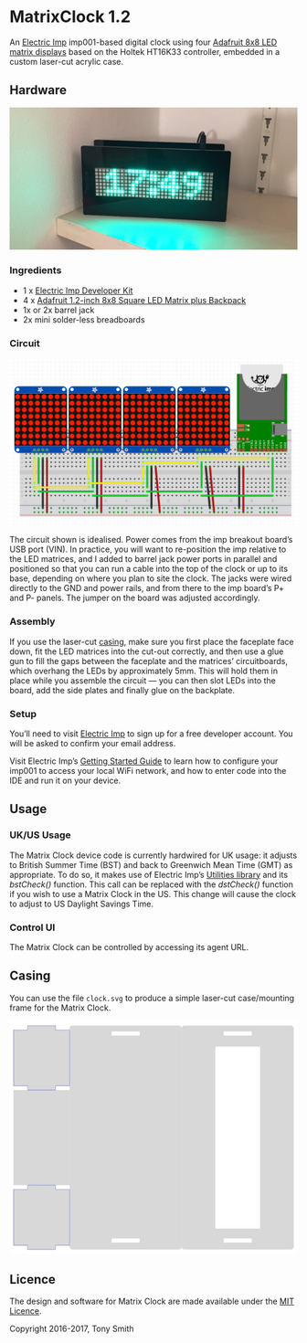 # MatrixClock 1.2

An [Electric Imp](https://electricimp.com/) imp001-based digital clock using four [Adafruit 8x8 LED matrix displays](http://www.adafruit.com/products/1854) based on the Holtek HT16K33 controller, embedded in a custom laser-cut acrylic case.

## Hardware

<p><img src="matrixclock.jpg" width="760" alt="Matrix Clock in use"></p>

### Ingredients

- 1 x [Electric Imp Developer Kit](https://electricimp.com/docs/gettingstarted/devkits/)
- 4 x [Adafruit 1.2-inch 8x8 Square LED Matrix plus Backpack](http://www.adafruit.com/products/1854)
- 1x or 2x barrel jack
- 2x mini solder-less breadboards

### Circuit

<p><img src="circuit.png" width="760" alt="Matrix Clock circuit"></p>

The circuit shown is idealised. Power comes from the imp breakout board’s USB port (VIN). In practice, you will want to re-position the imp relative to the LED matrices, and I added to barrel jack power ports in parallel and positioned so that you can run a cable into the top of the clock or up to its base, depending on where you plan to site the clock. The jacks were wired directly to the GND and power rails, and from there to the imp board’s P+ and P- panels. The jumper on the board was adjusted accordingly.

### Assembly

If you use the laser-cut [casing](#casing), make sure you first place the faceplate face down, fit the LED matrices into the cut-out correctly, and then use a glue gun to fill the gaps between the faceplate and the matrices’ circuitboards, which overhang the LEDs by approximately 5mm. This will hold them in place while you assemble the circuit &mdash; you can then slot LEDs into the board, add the side plates and finally glue on the backplate.

### Setup

You’ll need to visit [Electric Imp](https://ide.electricimp.com/login/) to sign up for a free developer account. You will be asked to confirm your email address.

Visit Electric Imp’s [Getting Started Guide](https://electricimp.com/docs/gettingstarted/blinkup/) to learn how to configure your imp001 to access your local WiFi network, and how to enter code into the IDE and run it on your device.

## Usage

### UK/US Usage

The Matrix Clock device code is currently hardwired for UK usage: it adjusts to British Summer Time (BST) and back to Greenwich Mean Time (GMT) as appropriate. To do so, it makes use of Electric Imp’s [Utilities library](https://electricimp.com/docs/libraries/utilities/utilities/) and its *bstCheck()* function. This call can be replaced with the *dstCheck()* function if you wish to use a Matrix Clock in the US. This change will cause the clock to adjust to US Daylight Savings Time.

### Control UI

The Matrix Clock can be controlled by accessing its agent URL.

## Casing

You can use the file `clock.svg` to produce a simple laser-cut case/mounting frame for the Matrix Clock.

[![Matrix Clock](laser.jpg)](clock.svg)

## Licence

The design and software for Matrix Clock are made available under the [MIT Licence](./LICENSE).

Copyright 2016-2017, Tony Smith
